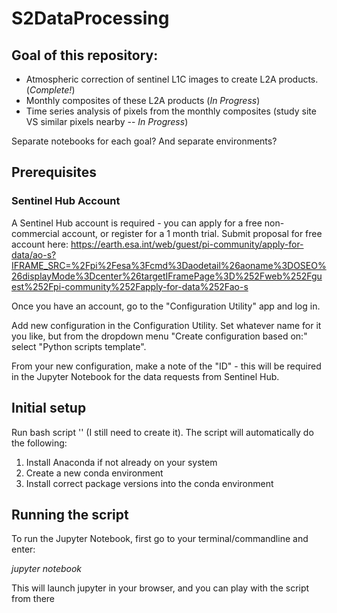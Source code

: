 # S2DataProcessing

## Goal of this repository:
- Atmospheric correction of sentinel L1C images to create L2A products. (*Complete!*)
- Monthly composites of these L2A products (*In Progress*)
- Time series analysis of pixels from the monthly composites (study site VS similar pixels nearby -- *In Progress*) 

Separate notebooks for each goal? And separate environments?

## Prerequisites
### Sentinel Hub Account
A Sentinel Hub account is required - you can apply for a free non-commercial account, or register for a 1 month trial.
Submit proposal for free account here: https://earth.esa.int/web/guest/pi-community/apply-for-data/ao-s?IFRAME_SRC=%2Fpi%2Fesa%3Fcmd%3Daodetail%26aoname%3DOSEO%26displayMode%3Dcenter%26targetIFramePage%3D%252Fweb%252Fguest%252Fpi-community%252Fapply-for-data%252Fao-s

Once you have an account, go to the "Configuration Utility" app and log in.

Add new configuration in the Configuration Utility. Set whatever name for it you like, but from the dropdown menu "Create configuration based on:" select "Python scripts template".

From your new configuration, make a note of the "ID" - this will be required in the Jupyter Notebook  for the data requests from Sentinel Hub.

## Initial setup
Run bash script '' (I still need to create it). The script will automatically do the following:
1. Install Anaconda if not already on your system
2. Create a new conda environment
3. Install correct package versions into the conda environment

## Running the script
To run the Jupyter Notebook, first go to your terminal/commandline and enter:

*jupyter notebook*

This will launch jupyter in your browser, and you can play with the script from there
